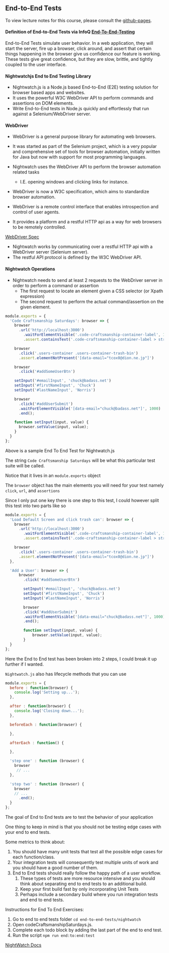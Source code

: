 ## End-to-End Tests

To view lecture notes for this course, please consult the [github-pages](https://code-craftsmanship-saturdays.github.io/software-testing).

#### Definition of End-to-End Tests via InfoQ [End-To-End-Testing](https://www.infoq.com/articles/balancing-unit-and-end-to-end-tests)
End-to-End Tests simulate user behavior. In a web application, they will start the server, fire up a browser, click around, and assert that certain things happening in the browser give us confidence our feature is working. These tests give great confidence, but they are slow, brittle, and tightly coupled to the user interface.

#### Nightwatchjs End to End Testing Library

* Nightwatch.js is a Node.js based End-to-End (E2E) testing solution for browser based apps and websites.
* It uses the powerful W3C WebDriver API to perform commands and assertions on DOM elements.
* Write End-to-End tests in Node.js quickly and effortlessly that run against a Selenium/WebDriver server.

#### WebDriver

* WebDriver is a general purpose library for automating web browsers.
* It was started as part of the Selenium project, which is a very popular and comprehensive set of tools for browser automation, initially written for Java but now with support for most programming languages.

* Nightwatch uses the WebDriver API to perform the browser automation related tasks
    * I.E. opening windows and clicking links for instance.

* WebDriver is now a W3C specification, which aims to standardize browser automation.
* WebDriver is a remote control interface that enables introspection and control of user agents.
* It provides a platform and a restful HTTP api as a way for web browsers to be remotely controlled.

[WebDriver Spec](https://www.w3.org/TR/webdriver/)


* Nightwatch works by communicating over a restful HTTP api with a WebDriver server (Selenium server).
* The restful API protocol is defined by the W3C WebDriver API.

#### Nightwatch Operations

* Nightwatch needs to send at least 2 requests to the WebDriver server in order to perform a command or assertion
    * The first request to locate an element given a CSS selector (or Xpath expression)
    * The second request to perform the actual command/assertion on the given element.

```javascript
module.exports = {
  'Code Craftsmanship Saturdays': browser => {
    browser
      .url('http://localhost:3000')
        .waitForElementVisible('.code-craftsmanship-container-label', 1000)
        .assert.containsText('.code-craftsmanship-container-label > strong', 'Code Craftsmanship Saturdays')

    browser
      .click('.users-container .users-container-trash-bin')
      .assert.elementNotPresent('[data-email="tcox0@dion.ne.jp"]')

    browser
      .click('#addSomeUserBtn')

    setInput('#emailInput', 'chuck@badass.net')
    setInput('#firstNameInput', 'Chuck')
    setInput('#lastNameInput', 'Norris')

    browser
      .click('#addUserSubmit')
      .waitForElementVisible('[data-email="chuck@badass.net"]', 1000)
      .end();

    function setInput(input, value) {
      browser.setValue(input, value);
    }
  }
};
```

Above is a sample End To End Test for Nightwatch.js

The string `Code Craftsmanship Saturdays` will be what this particular test suite will be called.

Notice that it lives in an `module.exports` object

The `browser` object has the main elements you will need for your test namely `click`,  `url`, and `assertions`

Since I only put one key there is one step to this test, I could however split this test into two parts like so

```javascript
module.exports = {
  'Load Default Screen and click trash can': browser => {
    browser
      .url('http://localhost:3000')
        .waitForElementVisible('.code-craftsmanship-container-label', 1000)
        .assert.containsText('.code-craftsmanship-container-label > strong', 'Code Craftsmanship Saturdays')

    browser
      .click('.users-container .users-container-trash-bin')
      .assert.elementNotPresent('[data-email="tcox0@dion.ne.jp"]')
  },

  'Add a User': browser => {
      browser
        .click('#addSomeUserBtn')

        setInput('#emailInput', 'chuck@badass.net')
        setInput('#firstNameInput', 'Chuck')
        setInput('#lastNameInput', 'Norris')

        browser
        .click('#addUserSubmit')
        .waitForElementVisible('[data-email="chuck@badass.net"]', 1000)
        .end();

        function setInput(input, value) {
            browser.setValue(input, value);
        }
  }
};
```

Here the End to End test has been broken into 2 steps, I could break it up further if I wanted.

`Nightwatch.js` also has lifecycle methods that you can use

```javascript
module.exports = {
  before : function(browser) {
    console.log('Setting up...');
  },

  after : function(browser) {
    console.log('Closing down...');
  },

  beforeEach : function(browser) {

  },

  afterEach : function() {

  },

  'step one' : function (browser) {
    browser
     // ...
  },

  'step two' : function (browser) {
    browser
    // ...
      .end();
  }
};
```

The goal of End to End tests are to test the behavior of your application

One thing to keep in mind is that you should not be testing edge cases with your end to end tests.

Some metrics to think about:

1. You should have many unit tests that test all the possible edge cases for each function/class.
2. Your integration tests will consequently test multiple units of work and you should have a good number of them.
3. End to End tests should really follow the happy path of a user workflow.
    1. These types of tests are more resource intensive and you should think about separating end to end tests to an additional build.
    2. Keep your first build fast by only incorporating Unit Tests
    3. Perhaps include a secondary build where you run integration tests and end to end tests.

Instructions for End To End Exercises:
1. Go to end to end tests folder `cd end-to-end-tests/nightwatch`
2. Open codeCraftsmanshipSaturdays.js.
3. Complete each todo block by adding the last part of the end to end test.
4. Run the script `npm run end:to:end:test`

[NightWatch Docs](http://nightwatchjs.org/api)
